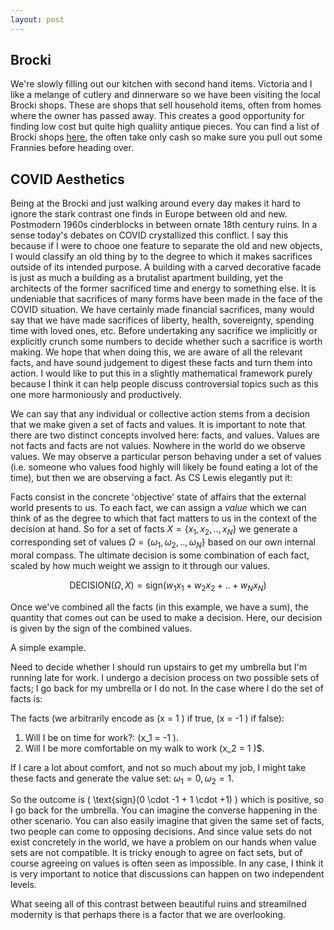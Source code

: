 ```yaml
---
layout: post
---
```


>  

## Brocki

We're slowly filling out our kitchen with second hand items.
Victoria and I like a melange of cutlery and dinnerware so we have been visiting the local Brocki shops.
These are shops that sell household items, often from homes where the owner has passed away.
This creates a good opportunity for finding low cost but quite high qualiity antique pieces.
You can find a list of Brocki shops [here](), the often take only cash so make sure you pull out some Frannies before heading over.



## COVID Aesthetics

Being at the Brocki and just walking around every day makes it hard to ignore the stark contrast one finds in Europe between old and new.
Postmodern 1960s cinderblocks in between ornate 18th century ruins.
In a sense today's debates on COVID crystallized this conflict.
I say this because if I were to chooe one feature to separate the old and new objects, I would classify an old thing by to the degree to which it makes sacrifices outside of its intended purpose.
A building with a carved decorative facade is just as much a building as a brutalist apartment building, yet the architects of the former sacrificed time and energy to something else.
It is undeniable that sacrifices of many forms have been made in the face of the COVID situation.
We have certainly made financial sacrifices, many would say that we have made sacrifices of liberty, health, sovereignty, spending time with loved ones, etc.
Before undertaking any sacrifice we implicitly or explicitly crunch some numbers to decide whether such a sacrifice is worth making.
We hope that when doing this, we are aware of all the relevant facts, and have sound judgement to digest these facts and turn them into action.
I would like to put this in a slightly mathematical framework purely because I think it can help people discuss controversial topics such as this one more harmoniously and productively. 

We can say that any individual or collective action stems from a decision that we make given a set of facts and values.
It is important to note that there are two distinct concepts involved here: facts, and values.
Values are not facts and facts are not values.
Nowhere in the world do we observe values.
We may observe a particular person behaving under a set of values (i.e. someone who values food highly will likely be found eating a lot of the time), but then we are observing a fact.
As CS Lewis elegantly put it:

> 

Facts consist in the concrete 'objective' state of affairs that the external world presents to us.
To each fact, we can assign a _value_ which we can think of as the degree to which that fact matters to us in the context of the decision at hand.
So for a set of facts $X = \{x_1, x_2, .., x_N \}$ we generate a corresponding set of values $\Omega = \{\omega_1, \omega_2, .., \omega_N \}$ based on our own internal moral compass.
The ultimate decision is some combination of each fact, scaled by how much weight we assign to it through our values.

$$ \text{DECISION}(\Omega,X) = \textrm{sign} \big( w_1 x_1 + w_2 x_2 +  .. + w_N x_N \big) $$

Once we've combined all the facts (in this example, we have a sum), the quantity that comes out can be used to make a decision.
Here, our decision is given by the sign of the combined values.

A simple example. 

Need to decide whether I should run upstairs to get my umbrella but I'm running late for work. I undergo a decision process on two possible sets of facts; I go back for my umbrella or I do not. In the case where I do the set of facts is:

The facts (we arbitrarily encode as \(x = 1 \) if true, \(x = -1 \) if false):

1. Will I be on time for work?: \(x_1 = -1 \).
2. Will I be more comfortable on my walk to work \(x_2 = 1 \)$.

If I care a lot about comfort, and not so much about my job, I might take these facts and generate the value set: $\omega_1 = 0, \omega_2 = 1$.

So the outcome is \( \text{sign}(0 \cdot -1 + 1 \cdot +1) \) which is positive, so I go back for the umbrella.
You can imagine the converse happening in the other scenario.
You can also easily imagine that given the same set of facts, two people can come to opposing decisions.
And since value sets do not exist concretely in the world, we have a problem on our hands when value sets are not compatible.
It is tricky enough to agree on fact sets, but of course agreeing on values is often seen as impossible.
In any case, I think it is very important to notice that discussions can happen on two independent levels.


What seeing all of this contrast between beautiful ruins and streamilned modernity is that perhaps there is a factor that we are overlooking.
